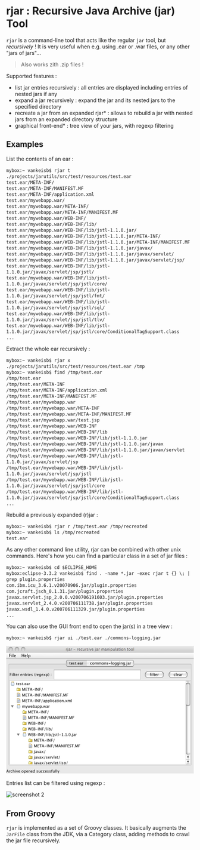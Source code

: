 # rjar : Recursive Java Archive (jar) Tool

`rjar` is a command-line tool that acts like the regular `jar` tool, but _recursively_ ! It is very useful when e.g. using .ear or .war files, or any other "jars of jars"...

> Also works zith .zip files !

Supported features :

* list jar entries recursively : all entries are displayed including entries of nested jars if any
* expand a jar recursively : expand the jar and its nested jars to the specified directory
* recreate a jar from an expanded rjar* : allows to rebuild a jar with nested jars from an expanded directory structure
* graphical front-end* : tree view of your jars, with regexp filtering

## Examples

List the contents of an ear :

```
mybox:~ vankeisb$ rjar t ./projects/jarutils/src/test/resources/test.ear 
test.ear/META-INF/
test.ear/META-INF/MANIFEST.MF
test.ear/META-INF/application.xml
test.ear/mywebapp.war/
test.ear/mywebapp.war/META-INF/
test.ear/mywebapp.war/META-INF/MANIFEST.MF
test.ear/mywebapp.war/WEB-INF/
test.ear/mywebapp.war/WEB-INF/lib/
test.ear/mywebapp.war/WEB-INF/lib/jstl-1.1.0.jar/
test.ear/mywebapp.war/WEB-INF/lib/jstl-1.1.0.jar/META-INF/
test.ear/mywebapp.war/WEB-INF/lib/jstl-1.1.0.jar/META-INF/MANIFEST.MF
test.ear/mywebapp.war/WEB-INF/lib/jstl-1.1.0.jar/javax/
test.ear/mywebapp.war/WEB-INF/lib/jstl-1.1.0.jar/javax/servlet/
test.ear/mywebapp.war/WEB-INF/lib/jstl-1.1.0.jar/javax/servlet/jsp/
test.ear/mywebapp.war/WEB-INF/lib/jstl-1.1.0.jar/javax/servlet/jsp/jstl/
test.ear/mywebapp.war/WEB-INF/lib/jstl-1.1.0.jar/javax/servlet/jsp/jstl/core/
test.ear/mywebapp.war/WEB-INF/lib/jstl-1.1.0.jar/javax/servlet/jsp/jstl/fmt/
test.ear/mywebapp.war/WEB-INF/lib/jstl-1.1.0.jar/javax/servlet/jsp/jstl/sql/
test.ear/mywebapp.war/WEB-INF/lib/jstl-1.1.0.jar/javax/servlet/jsp/jstl/tlv/
test.ear/mywebapp.war/WEB-INF/lib/jstl-1.1.0.jar/javax/servlet/jsp/jstl/core/ConditionalTagSupport.class
...
```

Extract the whole ear recursively :

```
mybox:~ vankeisb$ rjar x ./projects/jarutils/src/test/resources/test.ear /tmp
mybox:~ vankeisb$ find /tmp/test.ear 
/tmp/test.ear
/tmp/test.ear/META-INF
/tmp/test.ear/META-INF/application.xml
/tmp/test.ear/META-INF/MANIFEST.MF
/tmp/test.ear/mywebapp.war
/tmp/test.ear/mywebapp.war/META-INF
/tmp/test.ear/mywebapp.war/META-INF/MANIFEST.MF
/tmp/test.ear/mywebapp.war/test.jsp
/tmp/test.ear/mywebapp.war/WEB-INF
/tmp/test.ear/mywebapp.war/WEB-INF/lib
/tmp/test.ear/mywebapp.war/WEB-INF/lib/jstl-1.1.0.jar
/tmp/test.ear/mywebapp.war/WEB-INF/lib/jstl-1.1.0.jar/javax
/tmp/test.ear/mywebapp.war/WEB-INF/lib/jstl-1.1.0.jar/javax/servlet
/tmp/test.ear/mywebapp.war/WEB-INF/lib/jstl-1.1.0.jar/javax/servlet/jsp
/tmp/test.ear/mywebapp.war/WEB-INF/lib/jstl-1.1.0.jar/javax/servlet/jsp/jstl
/tmp/test.ear/mywebapp.war/WEB-INF/lib/jstl-1.1.0.jar/javax/servlet/jsp/jstl/core
/tmp/test.ear/mywebapp.war/WEB-INF/lib/jstl-1.1.0.jar/javax/servlet/jsp/jstl/core/ConditionalTagSupport.class
...
```

Rebuild a previously expanded (r)jar :
```
mybox:~ vankeisb$ rjar r /tmp/test.ear /tmp/recreated
mybox:~ vankeisb$ ls /tmp/recreated
test.ear
```

As any other command line utility, rjar can be combined with other unix commands. Here's how you can find a particular class in a set of jar files :

```
mybox:~ vankeisb$ cd $ECLIPSE_HOME
mybox:eclipse-3.3.2 vankeisb$ find . -name *.jar -exec rjar t {} \; | grep plugin.properties
com.ibm.icu_3.6.1.v20070906.jar/plugin.properties
com.jcraft.jsch_0.1.31.jar/plugin.properties
javax.servlet.jsp_2.0.0.v200706191603.jar/plugin.properties
javax.servlet_2.4.0.v200706111738.jar/plugin.properties
javax.wsdl_1.4.0.v200706111329.jar/plugin.properties
...
```

You can also use the GUI front end to open the jar(s) in a tree view :

```
mybox:~ vankeisb$ rjar ui ./test.ear ./commons-logging.jar
```

![screenshot 1](rjar-screenshot1.png)

Entries list can be filtered using regexp :

![screenshot 2](http://rjar.googlecode.com/files/rjar-screenshot2.png)

## From Groovy

`rjar` is implemented as a set of Groovy classes. It basically augments the `JarFile` class from the JDK, via a Category class, adding methods to crawl the jar file recursively. 





